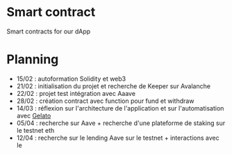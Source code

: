 # Smart contract
Smart contracts for our dApp
# Planning
- 15/02 : autoformation Solidity et web3
- 21/02 : initialisation du projet et recherche de Keeper sur Avalanche
- 22/02 : projet test intégration avec Aaave
- 28/02 : création contract avec function pour fund et withdraw
- 14/03 : réflexion sur l'architecture de l'application et sur l'automatisation avec [Gelato](https://www.gelato.network/)
- 05/04 : recherche sur Aave + recherche d'une plateforme de staking sur le testnet eth
- 12/04 : recherche sur le lending Aave sur le testnet + interactions avec le [](https://github.com/aave/aave-v3-core/blob/master/contracts/protocol/pool/Pool.sol)
